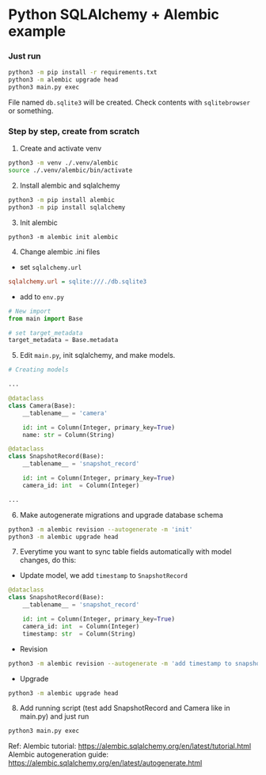 # Python SQLAlchemy + Alembic example

### Just run
```sh
python3 -m pip install -r requirements.txt
python3 -m alembic upgrade head
python3 main.py exec
```

File named `db.sqlite3` will be created. Check contents with `sqlitebrowser` or something.

### Step by step, create from scratch
1. Create and activate venv
```sh
python3 -m venv ./.venv/alembic
source ./.venv/alembic/bin/activate
```

2. Install alembic and sqlalchemy
```sh
python3 -m pip install alembic
python3 -m pip install sqlalchemy
```

3. Init alembic
```
python3 -m alembic init alembic
```

4. Change alembic .ini files
- set `sqlalchemy.url`
```ini
sqlalchemy.url = sqlite:///./db.sqlite3
```

- add to `env.py`
```py
# New import
from main import Base

# set target_metadata
target_metadata = Base.metadata
```

5. Edit `main.py`, init sqlalchemy, and make models.
```py
# Creating models

...

@dataclass
class Camera(Base):
    __tablename__ = 'camera'

    id: int = Column(Integer, primary_key=True)
    name: str = Column(String)

@dataclass
class SnapshotRecord(Base):
    __tablename__ = 'snapshot_record'

    id: int = Column(Integer, primary_key=True)
    camera_id: int  = Column(Integer)

...
```

6. Make autogenerate migrations and upgrade database schema
```sh
python3 -m alembic revision --autogenerate -m 'init'
python3 -m alembic upgrade head
```

7. Everytime you want to sync table fields automatically with model changes, do this:
- Update model, we add `timestamp` to `SnapshotRecord`
```py
@dataclass
class SnapshotRecord(Base):
    __tablename__ = 'snapshot_record'

    id: int = Column(Integer, primary_key=True)
    camera_id: int  = Column(Integer)
    timestamp: str  = Column(String)
```
- Revision
```sh
python3 -m alembic revision --autogenerate -m 'add timestamp to snapshot record'
```
- Upgrade
```sh
python3 -m alembic upgrade head
```

8. Add running script (test add SnapshotRecord and Camera like in main.py) and just run
```sh
python3 main.py exec
```

Ref: 
Alembic tutorial: https://alembic.sqlalchemy.org/en/latest/tutorial.html  
Alembic autogeneration guide: https://alembic.sqlalchemy.org/en/latest/autogenerate.html